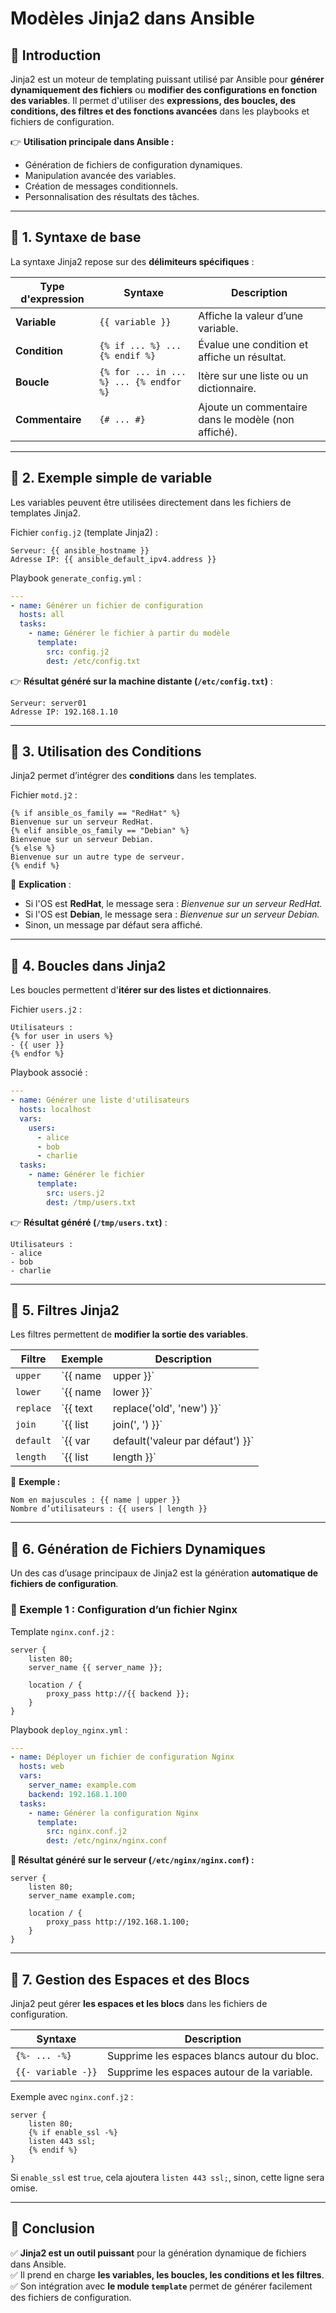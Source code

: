 # **Modèles Jinja2 dans Ansible**  

## **📌 Introduction**
Jinja2 est un moteur de templating puissant utilisé par Ansible pour **générer dynamiquement des fichiers** ou **modifier des configurations en fonction des variables**. Il permet d'utiliser des **expressions, des boucles, des conditions, des filtres et des fonctions avancées** dans les playbooks et fichiers de configuration.

👉 **Utilisation principale dans Ansible :**  
- Génération de fichiers de configuration dynamiques.  
- Manipulation avancée des variables.  
- Création de messages conditionnels.  
- Personnalisation des résultats des tâches.  

---

## **📜 1. Syntaxe de base**
La syntaxe Jinja2 repose sur des **délimiteurs spécifiques** :

| Type d'expression | Syntaxe | Description |
|------------------|--------|-------------|
| **Variable** | `{{ variable }}` | Affiche la valeur d’une variable. |
| **Condition** | `{% if ... %} ... {% endif %}` | Évalue une condition et affiche un résultat. |
| **Boucle** | `{% for ... in ... %} ... {% endfor %}` | Itère sur une liste ou un dictionnaire. |
| **Commentaire** | `{# ... #}` | Ajoute un commentaire dans le modèle (non affiché). |

---

## **🔹 2. Exemple simple de variable**
Les variables peuvent être utilisées directement dans les fichiers de templates Jinja2.

Fichier `config.j2` (template Jinja2) :
```jinja2
Serveur: {{ ansible_hostname }}
Adresse IP: {{ ansible_default_ipv4.address }}
```

Playbook `generate_config.yml` :
```yaml
---
- name: Générer un fichier de configuration
  hosts: all
  tasks:
    - name: Générer le fichier à partir du modèle
      template:
        src: config.j2
        dest: /etc/config.txt
```

👉 **Résultat généré sur la machine distante (`/etc/config.txt`)** :
```
Serveur: server01
Adresse IP: 192.168.1.10
```

---

## **🔹 3. Utilisation des Conditions**
Jinja2 permet d’intégrer des **conditions** dans les templates.

Fichier `motd.j2` :
```jinja2
{% if ansible_os_family == "RedHat" %}
Bienvenue sur un serveur RedHat.
{% elif ansible_os_family == "Debian" %}
Bienvenue sur un serveur Debian.
{% else %}
Bienvenue sur un autre type de serveur.
{% endif %}
```

📌 **Explication** :
- Si l'OS est **RedHat**, le message sera : *Bienvenue sur un serveur RedHat.*
- Si l'OS est **Debian**, le message sera : *Bienvenue sur un serveur Debian.*
- Sinon, un message par défaut sera affiché.

---

## **🔹 4. Boucles dans Jinja2**
Les boucles permettent d'**itérer sur des listes et dictionnaires**.

Fichier `users.j2` :
```jinja2
Utilisateurs :
{% for user in users %}
- {{ user }}
{% endfor %}
```

Playbook associé :
```yaml
---
- name: Générer une liste d'utilisateurs
  hosts: localhost
  vars:
    users:
      - alice
      - bob
      - charlie
  tasks:
    - name: Générer le fichier
      template:
        src: users.j2
        dest: /tmp/users.txt
```

👉 **Résultat généré (`/tmp/users.txt`)** :
```
Utilisateurs :
- alice
- bob
- charlie
```

---

## **🔹 5. Filtres Jinja2**
Les filtres permettent de **modifier la sortie des variables**.

| **Filtre** | **Exemple** | **Description** |
|------------|------------|----------------|
| `upper` | `{{ name | upper }}` | Convertit en majuscules |
| `lower` | `{{ name | lower }}` | Convertit en minuscules |
| `replace` | `{{ text | replace('old', 'new') }}` | Remplace une chaîne |
| `join` | `{{ list | join(', ') }}` | Concatène une liste avec un séparateur |
| `default` | `{{ var | default('valeur par défaut') }}` | Définit une valeur par défaut |
| `length` | `{{ list | length }}` | Retourne la taille d'une liste |

📌 **Exemple :**
```jinja2
Nom en majuscules : {{ name | upper }}
Nombre d’utilisateurs : {{ users | length }}
```

---

## **🔹 6. Génération de Fichiers Dynamiques**
Un des cas d’usage principaux de Jinja2 est la génération **automatique de fichiers de configuration**.

### **🔹 Exemple 1 : Configuration d’un fichier Nginx**
Template `nginx.conf.j2` :
```jinja2
server {
    listen 80;
    server_name {{ server_name }};
    
    location / {
        proxy_pass http://{{ backend }};
    }
}
```

Playbook `deploy_nginx.yml` :
```yaml
---
- name: Déployer un fichier de configuration Nginx
  hosts: web
  vars:
    server_name: example.com
    backend: 192.168.1.100
  tasks:
    - name: Générer la configuration Nginx
      template:
        src: nginx.conf.j2
        dest: /etc/nginx/nginx.conf
```

**📌 Résultat généré sur le serveur (`/etc/nginx/nginx.conf`) :**
```nginx
server {
    listen 80;
    server_name example.com;
    
    location / {
        proxy_pass http://192.168.1.100;
    }
}
```

---

## **🔹 7. Gestion des Espaces et des Blocs**
Jinja2 peut gérer **les espaces et les blocs** dans les fichiers de configuration.

| **Syntaxe** | **Description** |
|-------------|----------------|
| `{%- ... -%}` | Supprime les espaces blancs autour du bloc. |
| `{{- variable -}}` | Supprime les espaces autour de la variable. |

Exemple avec `nginx.conf.j2` :
```jinja2
server {
    listen 80;
    {% if enable_ssl -%}
    listen 443 ssl;
    {% endif %}
}
```

Si `enable_ssl` est `true`, cela ajoutera `listen 443 ssl;`, sinon, cette ligne sera omise.

---

## **🎯 Conclusion**
✅ **Jinja2 est un outil puissant** pour la génération dynamique de fichiers dans Ansible.  
✅ Il prend en charge **les variables, les boucles, les conditions et les filtres**.  
✅ Son intégration avec **le module `template`** permet de générer facilement des fichiers de configuration.  